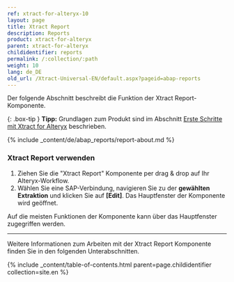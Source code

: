 ```yaml
---
ref: xtract-for-alteryx-10
layout: page
title: Xtract Report
description: Reports
product: xtract-for-alteryx
parent: xtract-for-alteryx
childidentifier: reports
permalink: /:collection/:path
weight: 10
lang: de_DE
old_url: /Xtract-Universal-EN/default.aspx?pageid=abap-reports
---
```

Der folgende Abschnitt beschreibt die Funktion der Xtract Report-Komponente.

{: .box-tip }
**Tipp:** Grundlagen zum Produkt sind im Abschnitt [Erste Schritte mit Xtract for Alteryx](./erste-schritte) beschrieben.

{% include _content/de/abap_reports/report-about.md %}


### Xtract Report verwenden

1. Ziehen Sie die "Xtract Report" Komponente per drag & drop auf Ihr Alteryx-Workflow.
2. Wählen Sie eine SAP-Verbindung, navigieren Sie zu der **gewählten Extraktion** und klicken Sie auf **[Edit]**. Das Hauptfenster der Komponente wird geöffnet.

Auf die meisten Funktionen der Komponente kann über das Hauptfenster zugegriffen werden.

---

Weitere Informationen zum Arbeiten mit der Xtract Report Komponente finden Sie in den folgenden Unterabschnitten.

{% include _content/table-of-contents.html parent=page.childidentifier collection=site.en %}

